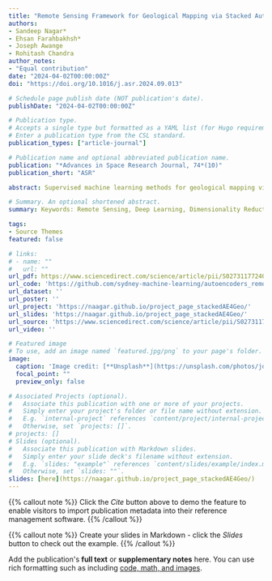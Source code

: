 ```yaml
---
title: "Remote Sensing Framework for Geological Mapping via Stacked Autoencoders and Clustering"
authors:
- Sandeep Nagar*
- Ehsan Farahbakhsh*
- Joseph Awange
- Rohitash Chandra
author_notes:
- "Equal contribution"
date: "2024-04-02T00:00:00Z"
doi: "https://doi.org/10.1016/j.asr.2024.09.013"

# Schedule page publish date (NOT publication's date).
publishDate: "2024-04-02T00:00:00Z"

# Publication type.
# Accepts a single type but formatted as a YAML list (for Hugo requirements).
# Enter a publication type from the CSL standard.
publication_types: ["article-journal"]

# Publication name and optional abbreviated publication name.
publication: "*Advances in Space Research Journal, 74*(10)"
publication_short: "ASR"

abstract: Supervised machine learning methods for geological mapping via remote sensing face limitations due to the scarcity of accurately labelled training data that can be addressed by unsupervised learning, such as dimensionality reduction and clustering. Dimensionality reduction methods have the potential to play a crucial role in improving the accuracy of geological maps. Although conventional dimensionality reduction methods may struggle with nonlinear data, unsupervised deep learning models such as autoencoders can model non-linear relationships. Stacked autoencoders feature multiple interconnected layers to capture hierarchical data representations useful for remote sensing data. We present an unsupervised machine learning-based framework for processing remote sensing data using stacked autoencoders for dimensionality reduction and k-means clustering for mapping geological units. We use Landsat 8, ASTER, and Sentinel-2 datasets to evaluate the framework for geological mapping of the Mutawintji region in Western New South Wales, Australia. We also compare stacked autoencoders with principal component analysis (PCA) and canonical autoencoders. Our results reveal that the framework produces accurate and interpretable geological maps, efficiently discriminating rock units. The results reveal that the combination of stacked autoencoders with Sentinel-2 data yields the best performance accuracy when compared to other combinations. We find that stacked autoencoders enable better extraction of complex and hierarchical representation of the input data when compared to canonical autoencoders and PCA. We also find that the generated maps align with prior geological knowledge of the study area while providing novel insights into geological structures.

# Summary. An optional shortened abstract.
summary: Keywords: Remote Sensing, Deep Learning, Dimensionality Reduction, Stacked Autoencoders, k-means Clustering, Geological Mapping

tags:
- Source Themes
featured: false

# links:
# - name: ""
#   url: ""
url_pdf: https://www.sciencedirect.com/science/article/pii/S0273117724009335/pdfft?md5=81f96f9b1386d6728b3efb08de65dc1b&pid=1-s2.0-S0273117724009335-main.pdf
url_code: 'https://github.com/sydney-machine-learning/autoencoders_remotesensing'
url_dataset: ''
url_poster: ''
url_project: 'https://naagar.github.io/project_page_stackedAE4Geo/'
url_slides: 'https://naagar.github.io/project_page_stackedAE4Geo/'
url_source: 'https://www.sciencedirect.com/science/article/pii/S0273117724009335'
url_video: ''

# Featured image
# To use, add an image named `featured.jpg/png` to your page's folder. 
image:
  caption: 'Image credit: [**Unsplash**](https://unsplash.com/photos/jdD8gXaTZsc)'
  focal_point: ""
  preview_only: false

# Associated Projects (optional).
#   Associate this publication with one or more of your projects.
#   Simply enter your project's folder or file name without extension.
#   E.g. `internal-project` references `content/project/internal-project/index.md`.
#   Otherwise, set `projects: []`.
# projects: []
# Slides (optional).
#   Associate this publication with Markdown slides.
#   Simply enter your slide deck's filename without extension.
#   E.g. `slides: "example"` references `content/slides/example/index.md`.
#   Otherwise, set `slides: ""`.
slides: [here](https://naagar.github.io/project_page_stackedAE4Geo/)
---
```


{{% callout note %}}
Click the *Cite* button above to demo the feature to enable visitors to import publication metadata into their reference management software.
{{% /callout %}}

{{% callout note %}}
Create your slides in Markdown - click the *Slides* button to check out the example.
{{% /callout %}}

Add the publication's **full text** or **supplementary notes** here. You can use rich formatting such as including [code, math, and images](https://docs.hugoblox.com/content/writing-markdown-latex/).
